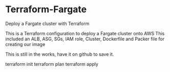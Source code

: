 # Terraform-Fargate
Deploy a Fargate cluster with Terraform 

This is a Terraform configuration to deploy a Fargate cluster onto AWS
This included an ALB, ASG, SGs, IAM role, Cluster, Dockerfile and Packer file for creating our image


This is still in the works, have it on github to save it. 

terraform init
terraform plan 
terraform apply